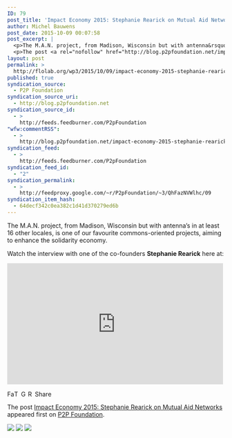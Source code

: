 ```yaml
---
ID: 79
post_title: 'Impact Economy 2015: Stephanie Rearick on Mutual Aid Networks'
author: Michel Bauwens
post_date: 2015-10-09 00:07:58
post_excerpt: |
  <p>The M.A.N. project, from Madison, Wisconsin but with antenna&rsquo;s in at least 16 other locales, is one of our favourite commons-oriented projects, aiming to enhance the solidarity economy. Watch the interview with one of the co-founders Stephanie Rearick here at:</p>
  <p>The post <a rel="nofollow" href="http://blog.p2pfoundation.net/impact-economy-2015-stephanie-rearick-on-mutual-aid-networks/2015/10/09">Impact Economy 2015: Stephanie Rearick on Mutual Aid Networks</a> appeared first on <a rel="nofollow" href="http://blog.p2pfoundation.net/">P2P Foundation</a>.</p>
layout: post
permalink: >
  http://flolab.org/wp3/2015/10/09/impact-economy-2015-stephanie-rearick-on-mutual-aid-networks/
published: true
syndication_source:
  - P2P Foundation
syndication_source_uri:
  - http://blog.p2pfoundation.net
syndication_source_id:
  - >
    http://feeds.feedburner.com/P2pFoundation
"wfw:commentRSS":
  - >
    http://blog.p2pfoundation.net/impact-economy-2015-stephanie-rearick-on-mutual-aid-networks/2015/10/09/feed
syndication_feed:
  - >
    http://feeds.feedburner.com/P2pFoundation
syndication_feed_id:
  - "2"
syndication_permalink:
  - >
    http://feedproxy.google.com/~r/P2pFoundation/~3/QhFazNVWlhc/09
syndication_item_hash:
  - 64decf342c0ea382c1d41d370279ed6b
---
```

<p>The M.A.N.  project, from Madison, Wisconsin but with antenna&#8217;s in at least 16 other locales, is one of our favourite commons-oriented projects, aiming to enhance the solidarity economy.</p>
<p>Watch the interview with one of the co-founders <strong>Stephanie Rearick</strong> here at:</p>
<p><iframe width="500" height="281" src="https://www.youtube.com/embed/40NnMeSpvao?feature=oembed" frameborder="0" allowfullscreen></iframe></p>
<p><a class="a2a_button_facebook" href="http://www.addtoany.com/add_to/facebook?linkurl=http%3A%2F%2Fblog.p2pfoundation.net%2Fimpact-economy-2015-stephanie-rearick-on-mutual-aid-networks%2F2015%2F10%2F09&amp;linkname=Impact%20Economy%202015%3A%20Stephanie%20Rearick%20on%20Mutual%20Aid%20Networks" title="Facebook" rel="nofollow" ><img src="http://blog.p2pfoundation.net/wp-content/plugins/add-to-any/icons/facebook.png" width="16" height="16" alt="Facebook"/></a><a class="a2a_button_twitter" href="http://www.addtoany.com/add_to/twitter?linkurl=http%3A%2F%2Fblog.p2pfoundation.net%2Fimpact-economy-2015-stephanie-rearick-on-mutual-aid-networks%2F2015%2F10%2F09&amp;linkname=Impact%20Economy%202015%3A%20Stephanie%20Rearick%20on%20Mutual%20Aid%20Networks" title="Twitter" rel="nofollow" ><img src="http://blog.p2pfoundation.net/wp-content/plugins/add-to-any/icons/twitter.png" width="16" height="16" alt="Twitter"/></a><a class="a2a_button_google_plus" href="http://www.addtoany.com/add_to/google_plus?linkurl=http%3A%2F%2Fblog.p2pfoundation.net%2Fimpact-economy-2015-stephanie-rearick-on-mutual-aid-networks%2F2015%2F10%2F09&amp;linkname=Impact%20Economy%202015%3A%20Stephanie%20Rearick%20on%20Mutual%20Aid%20Networks" title="Google+" rel="nofollow" ><img src="http://blog.p2pfoundation.net/wp-content/plugins/add-to-any/icons/google_plus.png" width="16" height="16" alt="Google+"/></a><a class="a2a_button_reddit" href="http://www.addtoany.com/add_to/reddit?linkurl=http%3A%2F%2Fblog.p2pfoundation.net%2Fimpact-economy-2015-stephanie-rearick-on-mutual-aid-networks%2F2015%2F10%2F09&amp;linkname=Impact%20Economy%202015%3A%20Stephanie%20Rearick%20on%20Mutual%20Aid%20Networks" title="Reddit" rel="nofollow" ><img src="http://blog.p2pfoundation.net/wp-content/plugins/add-to-any/icons/reddit.png" width="16" height="16" alt="Reddit"/></a><a class="a2a_dd a2a_target addtoany_share_save" href="https://www.addtoany.com/share_save#url=http%3A%2F%2Fblog.p2pfoundation.net%2Fimpact-economy-2015-stephanie-rearick-on-mutual-aid-networks%2F2015%2F10%2F09&amp;title=Impact%20Economy%202015%3A%20Stephanie%20Rearick%20on%20Mutual%20Aid%20Networks" id="wpa2a_12"><img src="http://blog.p2pfoundation.net/wp-content/plugins/add-to-any/share_save_120_16.png" width="120" height="16" alt="Share"/></a></p><p>The post <a rel="nofollow" href="http://blog.p2pfoundation.net/impact-economy-2015-stephanie-rearick-on-mutual-aid-networks/2015/10/09">Impact Economy 2015: Stephanie Rearick on Mutual Aid Networks</a> appeared first on <a rel="nofollow" href="http://blog.p2pfoundation.net/">P2P Foundation</a>.</p>
<div class="feedflare">
<a href="http://feeds.feedburner.com/~ff/P2pFoundation?a=QhFazNVWlhc:us-TLogScCQ:7Q72WNTAKBA"><img src="http://feeds.feedburner.com/~ff/P2pFoundation?d=7Q72WNTAKBA" border="0"></img></a> <a href="http://feeds.feedburner.com/~ff/P2pFoundation?a=QhFazNVWlhc:us-TLogScCQ:D7DqB2pKExk"><img src="http://feeds.feedburner.com/~ff/P2pFoundation?i=QhFazNVWlhc:us-TLogScCQ:D7DqB2pKExk" border="0"></img></a> <a href="http://feeds.feedburner.com/~ff/P2pFoundation?a=QhFazNVWlhc:us-TLogScCQ:2mJPEYqXBVI"><img src="http://feeds.feedburner.com/~ff/P2pFoundation?d=2mJPEYqXBVI" border="0"></img></a>
</div><img src="http://feeds.feedburner.com/~r/P2pFoundation/~4/QhFazNVWlhc" height="1" width="1" alt=""/>